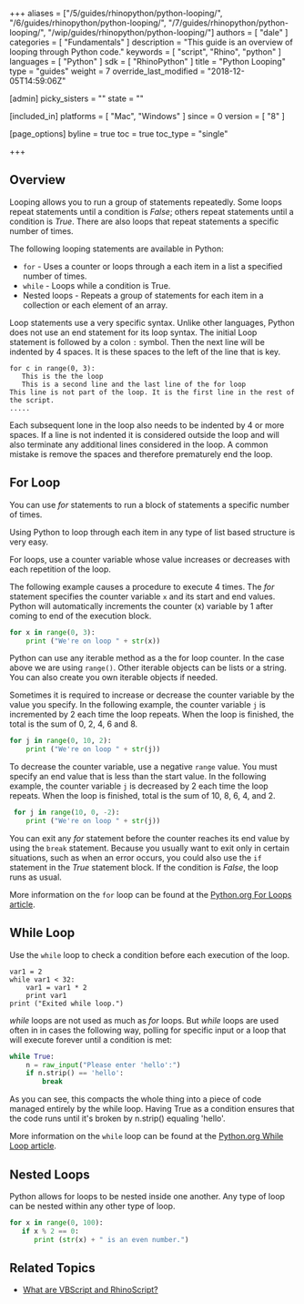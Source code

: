 +++
aliases = ["/5/guides/rhinopython/python-looping/", "/6/guides/rhinopython/python-looping/", "/7/guides/rhinopython/python-looping/", "/wip/guides/rhinopython/python-looping/"]
authors = [ "dale" ]
categories = [ "Fundamentals" ]
description = "This guide is an overview of looping through Python code."
keywords = [ "script", "Rhino", "python" ]
languages = [ "Python" ]
sdk = [ "RhinoPython" ]
title = "Python Looping"
type = "guides"
weight = 7
override_last_modified = "2018-12-05T14:59:06Z"

[admin]
picky_sisters = ""
state = ""

[included_in]
platforms = [ "Mac", "Windows" ]
since = 0
version = [ "8" ]

[page_options]
byline = true
toc = true
toc_type = "single"

+++


## Overview

Looping allows you to run a group of statements repeatedly.  Some loops repeat statements until a condition is *False*; others repeat statements until a condition is *True*.  There are also loops that repeat statements a specific number of times.

The following looping statements are available in Python:

* `for` - Uses a counter or loops through a each item in a list a specified number of times.
* `while` - Loops while a condition is True.
* Nested loops - Repeats a group of statements for each item in a collection or each element of an array.

Loop statements use a very specific syntax.  Unlike other languages, Python does not use an end statement for its loop syntax.  The initial Loop statement is followed by a colon `:` symbol.  Then the next line will be indented by 4 spaces.  It is these spaces to the left of the line that is key.

```
for c in range(0, 3):
   This is the the loop
   This is a second line and the last line of the for loop
This line is not part of the loop. It is the first line in the rest of the script.
.....
```

Each subsequent lone in the loop also needs to be indented by 4 or more spaces.  If a line is not indented it is considered outside the loop and will also terminate any additional lines considered in the loop.  A common mistake is remove the spaces and therefore prematurely end the loop.

## For Loop

You can use *for* statements to run a block of statements a specific number of times. 

Using Python to loop through each item in any type of list based structure is very easy. 

 

For loops, use a counter variable whose value increases or decreases with each repetition of the loop.

The following example causes a procedure to execute 4 times. The *for* statement specifies the counter variable `x` and its start and end values. Python will automatically increments the counter (x) variable by 1 after coming to end of the execution block.

```python
for x in range(0, 3):
    print ("We're on loop " + str(x))
```

Python can use any iterable method as a the for loop counter. In the case above we are using `range()`. Other iterable objects can be lists or a string. You can also create you own iterable objects if needed.

Sometimes it is required to increase or decrease the counter variable by the value you specify. In the following example, the counter variable `j` is incremented by 2 each time the loop repeats. When the loop is finished, the total is the sum of 0, 2, 4, 6 and 8.

```python
for j in range(0, 10, 2):
    print ("We're on loop " + str(j))
```

To decrease the counter variable, use a negative `range` value. You must specify an end value that is less than the start value. In the following example, the counter variable `j` is decreased by 2 each time the loop repeats. When the loop is finished, total is the sum of 10, 8, 6, 4, and 2.

```python
 for j in range(10, 0, -2):
    print ("We're on loop " + str(j))
```

 You can exit any *for* statement before the counter reaches its end value by using the `break` statement. Because you usually want to exit only in certain situations, such as when an error occurs, you could also use the `if` statement in the *True* statement block. If the condition is *False*, the loop runs as usual.

More information on the `for` loop can be found at the [Python.org For Loops article](https://wiki.python.org/moin/ForLoop).

## While Loop

Use the `while` loop to check a condition before each execution of the loop.

```while
var1 = 2
while var1 < 32:
    var1 = var1 * 2
    print var1
print ("Exited while loop.")
```

*while* loops are not used as much as *for* loops.  But *while* loops are used often in in cases the following way, polling for specific input or a loop that will execute forever until a condition is met:

```python
while True:
    n = raw_input("Please enter 'hello':")
    if n.strip() == 'hello':
        break
```

As you can see, this compacts the whole thing into a piece of code managed entirely by the while loop. Having True as a condition ensures that the code runs until it's broken by n.strip() equaling 'hello'. 

More information on the `while` loop can be found at the [Python.org While Loop article](https://wiki.python.org/moin/WhileLoop).

## Nested Loops

Python allows for loops to be nested inside one another.  Any type of loop can be nested within any other type of loop.

```python
for x in range(0, 100):
   if x % 2 == 0:
      print (str(x) + " is an even number.")
```

## Related Topics

- [What are VBScript and RhinoScript?](/guides/rhinoscript/what-are-vbscript-rhinoscript)
